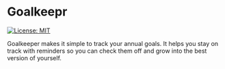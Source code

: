 # Goalkeepr

[![License: MIT](https://img.shields.io/badge/License-MIT-yellow.svg)](https://opensource.org/licenses/MIT)

Goalkeeper makes it simple to track your annual goals. It helps you stay on track with reminders so you can check them off and grow into the best version of yourself.
